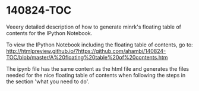 140824-TOC
==========

Veeery detailed description of how to generate minrk's floating table of contents for the IPython Notebook.

To view the IPython Notebook including the floating table of contents, go to:
http://htmlpreview.github.io/?https://github.com/ahambi/140824-TOC/blob/master/A%20floating%20table%20of%20contents.htm 

The ipynb file has the same content as the html file and generates the files needed for the nice floating table of contents when following the steps in the section 'what you need to do'.

